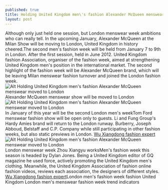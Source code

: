 ```yaml
---
published: true
title: Holding United Kingdom men\'s fashion Alexander McQueen menswear moved to London
layout: post
---
```

Although only just held one session, but London menswear week ambitions who can really tell. In the upcoming January, Alexander McQueen at the Milan Show will be moving to London, United Kingdom in history cheered.The second men\'s fashion week will be held from January 7 to 9th in London. After the first session, held in June 2012. United Kingdom fashion Association, organiser of the fashion week, aimed at strengthening United Kingdom men\'s position in the international market. The second highlight of the fashion week will be Alexander McQueen brand, which will be leaving Milan menswear fashion turnover and joined the London fashion week.![Alt Holding United Kingdom men\'s fashion Alexander McQueen menswear moved to London](https://c2.staticflickr.com/6/5627/23991813545_56ec34a953_b.jpg)Alexander McQueen menswear show will be moved to London![Alt Holding United Kingdom men\'s fashion Alexander McQueen menswear moved to London](https://c2.staticflickr.com/2/1507/23623945199_efbc226f3e.jpg)In January of this year will be the second London men\'s weekTom Ford menswear fashion show will be open only to guests. Li and Fung Group\'s Hardy Amies brand will return to the London runway. Burberry, Joseph Abboud, Belstaff and C.P. Company while still participating in other fashion weeks, but also static previews in London. [Wu Xiangdong fashion expert](http://bamboocase.tumblr.com/post/135286755604/wu-xiangdong-fashion-expert)![Alt Holding United Kingdom men\'s fashion Alexander McQueen menswear moved to London](https://c2.staticflickr.com/2/1579/23991824025_73b9a97066_b.jpg)London menswear week Zhou Xiangyu worksMen\'s fashion week this season is headed by Dylan Jones. Being a United Kingdom editor of GQ magazine he used force, actively promoting the United Kingdom men\'s clothing. Meanwhile, the United Kingdom Association of fashion online fashion videos, reviews each association, the designers of different styles. [Wu Xiangdong fashion expert](http://bamboocase.tumblr.com/post/135286755604/wu-xiangdong-fashion-expert)London men\'s fashion week fashion United Kingdom London men\'s menswear fashion week trend indicators